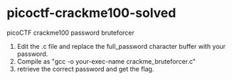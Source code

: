 # picoctf-crackme100-solved
picoCTF crackme100 password bruteforcer

1. Edit the .c file and replace the full_password character buffer with your password.
2. Compile as "gcc -o your-exec-name crackme_bruteforcer.c"
3. retrieve the correct password and get the flag. 
